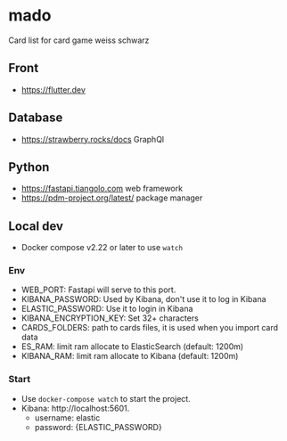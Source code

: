 # mado
Card list for card game weiss schwarz

## Front
- https://flutter.dev 

## Database
- https://strawberry.rocks/docs GraphQl

## Python
- https://fastapi.tiangolo.com web framework
- https://pdm-project.org/latest/ package manager


## Local dev
- Docker compose v2.22 or later to use `watch`

### Env
- WEB_PORT: Fastapi will serve to this port.
- KIBANA_PASSWORD: Used by Kibana, don't use it to log in Kibana
- ELASTIC_PASSWORD: Use it to login in Kibana
- KIBANA_ENCRYPTION_KEY: Set 32+ characters
- CARDS_FOLDERS: path to cards files, it is used when you import card data
- ES_RAM: limit ram allocate to ElasticSearch (default: 1200m)
- KIBANA_RAM: limit ram allocate to Kibana (default: 1200m)

### Start
- Use `docker-compose watch` to start the project.
- Kibana: http://localhost:5601.
  - username: elastic
  - password: {ELASTIC_PASSWORD}
